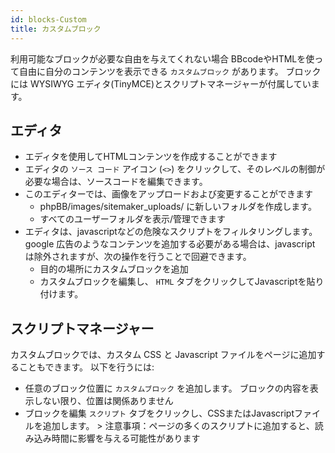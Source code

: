 ```yaml
---
id: blocks-Custom
title: カスタムブロック
---
```


利用可能なブロックが必要な自由を与えてくれない場合 BBcodeやHTMLを使って自由に自分のコンテンツを表示できる `カスタムブロック` があります。 ブロックには WYSIWYG エディタ(TinyMCE)とスクリプトマネージャーが付属しています。

## エディタ

- エディタを使用してHTMLコンテンツを作成することができます
- エディタの `ソース コード` アイコン (`<>`) をクリックして、そのレベルの制御が必要な場合は、ソースコードを編集できます。
- このエディターでは、画像をアップロードおよび変更することができます 
    - phpBB/images/sitemaker_uploads/ に新しいフォルダを作成します。
    - すべてのユーザーフォルダを表示/管理できます
- エディタは、javascriptなどの危険なスクリプトをフィルタリングします。 google 広告のようなコンテンツを追加する必要がある場合は、javascript は除外されますが、次の操作を行うことで回避できます。 
    - 目的の場所にカスタムブロックを追加
    - カスタムブロックを編集し、 `HTML` タブをクリックしてJavascriptを貼り付けます。

## スクリプトマネージャー

カスタムブロックでは、カスタム CSS と Javascript ファイルをページに追加することもできます。 以下を行うには:

- 任意のブロック位置に `カスタムブロック` を追加します。 ブロックの内容を表示しない限り、位置は関係ありません
- ブロックを編集 `スクリプト` タブをクリックし、CSSまたはJavascriptファイルを追加します。 > 注意事項：ページの多くのスクリプトに追加すると、読み込み時間に影響を与える可能性があります
